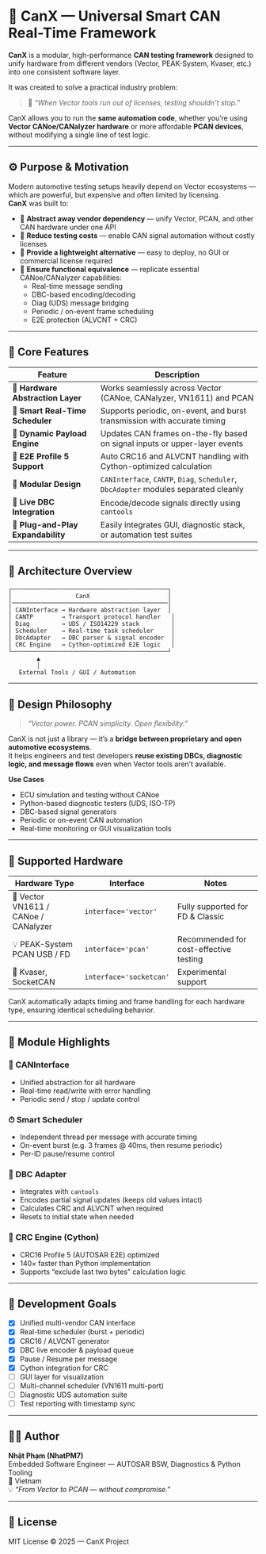 # 🚗 CanX — Universal Smart CAN Real-Time Framework

**CanX** is a modular, high-performance **CAN testing framework** designed to unify hardware from different vendors (Vector, PEAK-System, Kvaser, etc.) into one consistent software layer.

It was created to solve a practical industry problem:  
> 🧩 *“When Vector tools run out of licenses, testing shouldn’t stop.”*

CanX allows you to run the **same automation code**, whether you’re using **Vector CANoe/CANalyzer hardware** or more affordable **PCAN devices**, without modifying a single line of test logic.

---

## ⚙️ Purpose & Motivation

Modern automotive testing setups heavily depend on Vector ecosystems — which are powerful, but expensive and often limited by licensing.  
**CanX** was built to:

- 🧠 **Abstract away vendor dependency** — unify Vector, PCAN, and other CAN hardware under one API  
- 💸 **Reduce testing costs** — enable CAN signal automation without costly licenses  
- 🧰 **Provide a lightweight alternative** — easy to deploy, no GUI or commercial license required  
- 🔄 **Ensure functional equivalence** — replicate essential CANoe/CANalyzer capabilities:  
  - Real-time message sending  
  - DBC-based encoding/decoding  
  - Diag (UDS) message bridging  
  - Periodic / on-event frame scheduling  
  - E2E protection (ALVCNT + CRC)

---

## 🧩 Core Features

| Feature | Description |
|----------|-------------|
| 🔌 **Hardware Abstraction Layer** | Works seamlessly across Vector (CANoe, CANalyzer, VN1611) and PCAN |
| 🧠 **Smart Real-Time Scheduler** | Supports periodic, on-event, and burst transmission with accurate timing |
| 📡 **Dynamic Payload Engine** | Updates CAN frames on-the-fly based on signal inputs or upper-layer events |
| 🧮 **E2E Profile 5 Support** | Auto CRC16 and ALVCNT handling with Cython-optimized calculation |
| 🧱 **Modular Design** | `CANInterface`, `CANTP`, `Diag`, `Scheduler`, `DbcAdapter` modules separated cleanly |
| 🔁 **Live DBC Integration** | Encode/decode signals directly using `cantools` |
| 🧩 **Plug-and-Play Expandability** | Easily integrates GUI, diagnostic stack, or automation test suites |

---

## 🧰 Architecture Overview

```plaintext
┌────────────────────────────────────────────┐
│                  CanX                      │
│────────────────────────────────────────────│
│ CANInterface → Hardware abstraction layer  │
│ CANTP        → Transport protocol handler   │
│ Diag         → UDS / ISO14229 stack         │
│ Scheduler    → Real-time task scheduler     │
│ DbcAdapter   → DBC parser & signal encoder  │
│ CRC Engine   → Cython-optimized E2E logic   │
└────────────────────────────────────────────┘
        ▲
        │
   External Tools / GUI / Automation
```

---

## 🧠 Design Philosophy

> *“Vector power. PCAN simplicity. Open flexibility.”*

CanX is not just a library — it’s a **bridge between proprietary and open automotive ecosystems**.  
It helps engineers and test developers **reuse existing DBCs, diagnostic logic, and message flows** even when Vector tools aren’t available.

**Use Cases**
- ECU simulation and testing without CANoe  
- Python-based diagnostic testers (UDS, ISO-TP)  
- DBC-based signal generators  
- Periodic or on-event CAN automation  
- Real-time monitoring or GUI visualization tools  

---

## 🔌 Supported Hardware

| Hardware Type | Interface | Notes |
|----------------|------------|-------|
| 🧩 Vector VN1611 / CANoe / CANalyzer | `interface='vector'` | Fully supported for FD & Classic |
| 💡 PEAK-System PCAN USB / FD | `interface='pcan'` | Recommended for cost-effective testing |
| 🧱 Kvaser, SocketCAN | `interface='socketcan'` | Experimental support |

CanX automatically adapts timing and frame handling for each hardware type, ensuring identical scheduling behavior.

---

## 🧩 Module Highlights

### 🧠 CANInterface
- Unified abstraction for all hardware  
- Real-time read/write with error handling  
- Periodic send / stop / update control  

### ⏱ Smart Scheduler
- Independent thread per message with accurate timing  
- On-event burst (e.g. 3 frames @ 40ms, then resume periodic)  
- Per-ID pause/resume control  

### 🧩 DBC Adapter
- Integrates with `cantools`  
- Encodes partial signal updates (keeps old values intact)  
- Calculates CRC and ALVCNT when required  
- Resets to initial state when needed  

### 🧮 CRC Engine (Cython)
- CRC16 Profile 5 (AUTOSAR E2E) optimized  
- 140× faster than Python implementation  
- Supports “exclude last two bytes” calculation logic  

---

## 🔧 Development Goals

- [x] Unified multi-vendor CAN interface  
- [x] Real-time scheduler (burst + periodic)  
- [x] CRC16 / ALVCNT generator  
- [x] DBC live encoder & payload queue  
- [x] Pause / Resume per message  
- [x] Cython integration for CRC  
- [ ] GUI layer for visualization  
- [ ] Multi-channel scheduler (VN1611 multi-port)  
- [ ] Diagnostic UDS automation suite  
- [ ] Test reporting with timestamp sync  

---

## 🧑‍💻 Author

**Nhật Phạm (NhatPM7)**  
Embedded Software Engineer — AUTOSAR BSW, Diagnostics & Python Tooling  
📍 Vietnam  
💡 *“From Vector to PCAN — without compromise.”*

---

## 📜 License
MIT License © 2025 — CanX Project